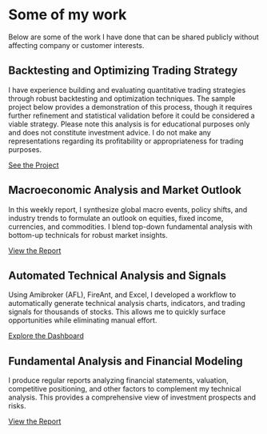 # Some of my work

Below are some of the work I have done that can be shared publicly without affecting company or customer interests.

## Backtesting and Optimizing Trading Strategy

I have experience building and evaluating quantitative trading strategies through robust backtesting and optimization techniques. The sample project below provides a demonstration of this process, though it requires further refinement and statistical validation before it could be considered a viable strategy. Please note this analysis is for educational purposes only and does not constitute investment advice. I do not make any representations regarding its profitability or appropriateness for trading purposes.

[See the Project](https://github.com/hieutheanalyst/general/blob/main/Bbands_2024_01_A.ipynb)

## Macroeconomic Analysis and Market Outlook
In this weekly report, I synthesize global macro events, policy shifts, and industry trends to formulate an outlook on equities, fixed income, currencies, and commodities. I blend top-down fundamental analysis with bottom-up technicals for robust market insights.

[View the Report](https://github.com/hieutheanalyst/general/blob/main/Weekly_report_22.01-26.01.pdf)

## Automated Technical Analysis and Signals
Using Amibroker (AFL), FireAnt, and Excel, I developed a workflow to automatically generate technical analysis charts, indicators, and trading signals for thousands of stocks. This allows me to quickly surface opportunities while eliminating manual effort.

[Explore the Dashboard](https://github.com/hieutheanalyst/general/blob/main/Daily-technical-02.02.24.pdf)

## Fundamental Analysis and Financial Modeling
I produce regular reports analyzing financial statements, valuation, competitive positioning, and other factors to complement my technical analysis. This provides a comprehensive view of investment prospects and risks.

[View the Report](https://github.com/hieutheanalyst/general/blob/main/TDM_2022.pdf)
